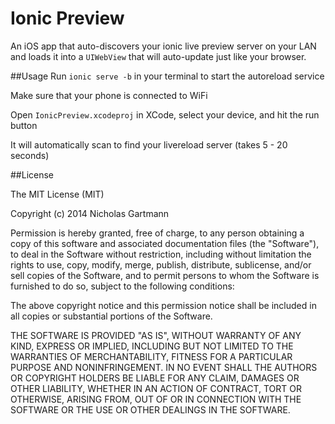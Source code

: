 # Ionic Preview

An iOS app that auto-discovers your ionic live preview server on your LAN and
loads it into a `UIWebView` that will auto-update just like your browser.

##Usage
Run `ionic serve -b` in your terminal to start the autoreload service

Make sure that your phone is connected to WiFi

Open `IonicPreview.xcodeproj` in XCode, select your device, and hit the run
button

It will automatically scan to find your livereload server (takes 5 - 20 seconds)

##License

The MIT License (MIT)

Copyright (c) 2014 Nicholas Gartmann

Permission is hereby granted, free of charge, to any person obtaining a copy
of this software and associated documentation files (the "Software"), to deal
in the Software without restriction, including without limitation the rights
to use, copy, modify, merge, publish, distribute, sublicense, and/or sell
copies of the Software, and to permit persons to whom the Software is
furnished to do so, subject to the following conditions:

The above copyright notice and this permission notice shall be included in all
copies or substantial portions of the Software.

THE SOFTWARE IS PROVIDED "AS IS", WITHOUT WARRANTY OF ANY KIND, EXPRESS OR
IMPLIED, INCLUDING BUT NOT LIMITED TO THE WARRANTIES OF MERCHANTABILITY,
FITNESS FOR A PARTICULAR PURPOSE AND NONINFRINGEMENT. IN NO EVENT SHALL THE
AUTHORS OR COPYRIGHT HOLDERS BE LIABLE FOR ANY CLAIM, DAMAGES OR OTHER
LIABILITY, WHETHER IN AN ACTION OF CONTRACT, TORT OR OTHERWISE, ARISING FROM,
OUT OF OR IN CONNECTION WITH THE SOFTWARE OR THE USE OR OTHER DEALINGS IN THE
SOFTWARE.
